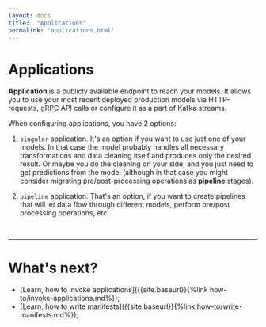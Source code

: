 ```yaml
---
layout: docs
title:  "Applications"
permalink: 'applications.html'
---
```


# Applications 

__Application__ is a publicly available endpoint to reach your models. It allows you to use your most recent deployed production models via HTTP-requests, gRPC API calls or configure it as a part of Kafka streams. 

When configuring applications, you have 2 options:

1. `singular` application. It's an option if you want to use just one of your models. In that case the model probably handles all necessary transformations and data cleaning itself and produces only the desired result. Or maybe you do the cleaning on your side, and you just need to get predictions from the model (although in that case you might consider migrating pre/post-processing operations as __pipeline__ stages). 

2. `pipeline` application. That's an option, if you want to create pipelines that will let data flow through different models, perform pre/post processing operations, etc.

<br>
<hr>

# What's next?

- [Learn, how to invoke applications]({{site.baseurl}}{%link how-to/invoke-applications.md%});
- [Learn, how to write manifests]({{site.baseurl}}{%link how-to/write-manifests.md%});
